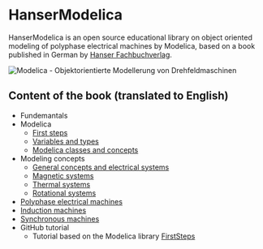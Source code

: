 # HanserModelica

HanserModelica is an open source educational library on object oriented modeling of polyphase electrical machines by Modelica, based on a book published in German by [Hanser Fachbuchverlag](https://www.hanser-fachbuch.de/buch/Modelica+Objektorientierte+Modellbildung+von+Drehfeldmaschinen/9783446455511). 

![Modelica - Objektorientierte Modellerung von Drehfeldmaschinen](https://github.com/christiankral/HanserModelica/blob/master/HanserModelica/Resources/Images/45551_Kral_165x240_3D_Soft.png?raw=true)

## Content of the book (translated to English)

- Fundemantals
- Modelica 
  - [First steps](https://github.com/christiankral/HanserModelica/tree/master/HanserModelica/FirstSteps)
  - [Variables and types](https://github.com/christiankral/HanserModelica/tree/master/HanserModelica/VariablesTypes)
  - [Modelica classes and concepts](https://github.com/christiankral/HanserModelica/tree/master/HanserModelica/Classes)
- Modeling concepts 
  - [General concepts and electrical systems](https://github.com/christiankral/HanserModelica/tree/master/HanserModelica/Electrical)
  - [Magnetic systems](https://github.com/christiankral/HanserModelica/tree/master/HanserModelica/Magnetic)
  - [Thermal systems](https://github.com/christiankral/HanserModelica/tree/master/HanserModelica/Thermal)
  - [Rotational systems](https://github.com/christiankral/HanserModelica/tree/master/HanserModelica/Rotational)
- [Polyphase electrical machines](https://github.com/christiankral/HanserModelica/tree/master/HanserModelica/Machines)
- [Induction machines](https://github.com/christiankral/HanserModelica/tree/master/HanserModelica/InductionMachines)
- [Synchronous machines](https://github.com/christiankral/HanserModelica/tree/master/HanserModelica/SynchronousMachines)
- GitHub tutorial 
  - Tutorial based on the Modelica library [FirstSteps](https://github.com/christiankral/FirstSteps)

